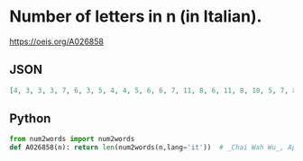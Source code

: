 # Number of letters in n \(in Italian\)\.
https://oeis.org/A026858
## JSON
```JSON
[4, 3, 3, 3, 7, 6, 3, 5, 4, 4, 5, 6, 6, 7, 11, 8, 6, 11, 8, 10, 5, 7, 8, 8, 12, 11, 8, 10, 8, 9, 6, 8, 9, 9, 13, 12, 9, 11, 9, 10, 8, 10, 11, 11, 15, 14, 11, 13, 11, 12, 9, 11, 12, 12, 16, 15, 12, 14, 12, 13, 8, 10, 11, 11, 15, 14, 11, 13, 11, 12, 8, 10, 11, 11, 15, 14, 11, 13, 11, 12, 7, 9]
```
## Python
```Python
from num2words import num2words
def A026858(n): return len(num2words(n,lang='it'))  # _Chai Wah Wu_, Apr 28 2024
```
